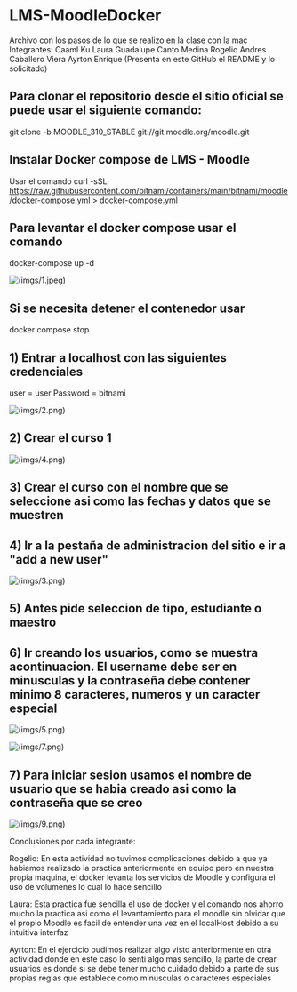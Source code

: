 # LMS-MoodleDocker
Archivo con los pasos de lo que se realizo en la clase con la mac
Integrantes:
Caaml Ku Laura Guadalupe
Canto Medina Rogelio Andres
Caballero Viera Ayrton Enrique (Presenta en este GitHub el README y lo solicitado)

## Para clonar el repositorio desde el sitio oficial se puede usar el siguiente comando:
git clone -b MOODLE_310_STABLE git://git.moodle.org/moodle.git

## Instalar Docker compose de LMS - Moodle
Usar el comando
curl -sSL https://raw.githubusercontent.com/bitnami/containers/main/bitnami/moodle/docker-compose.yml > docker-compose.yml

## Para levantar el docker compose usar el comando
docker-compose up -d

![(imgs/1.jpeg)](https://github.com/AyrtonCV/LMS-MoodleDocker/blob/026e8b2351c43a413b03652ae95c115e9b1f9010/imgs/1.jpeg)

## Si se necesita detener el contenedor usar
docker compose stop

## 1) Entrar a localhost con las siguientes credenciales
user = user 
Password = bitnami

![(imgs/2.png)](https://github.com/AyrtonCV/LMS-MoodleDocker/blob/026e8b2351c43a413b03652ae95c115e9b1f9010/imgs/2.png)

## 2) Crear el curso 1

![(imgs/4.png)](https://github.com/AyrtonCV/LMS-MoodleDocker/blob/6798c87a7ec2f28e5a56d65d555ce1d53115a4b2/imgs/4.jpeg)

## 3) Crear el curso con el nombre que se seleccione asi como las fechas y datos que se muestren

## 4) Ir a la pestaña de administracion del sitio e ir a "add a new user"

![(imgs/3.png)](https://github.com/AyrtonCV/LMS-MoodleDocker/blob/7a210bd997d9ac4a0f4f5d403410aea6b4121169/imgs/3.png)

## 5) Antes pide seleccion de tipo, estudiante o maestro
## 6) Ir creando los usuarios, como se muestra acontinuacion. El username debe ser en minusculas y la contraseña debe contener minimo 8 caracteres, numeros y un caracter especial

![(imgs/5.png)](https://github.com/AyrtonCV/LMS-MoodleDocker/blob/a852ca1bb8afb84672dcbc1d5cba189fd143ac61/imgs/5.jpeg)

![(imgs/7.png)](https://github.com/AyrtonCV/LMS-MoodleDocker/blob/a852ca1bb8afb84672dcbc1d5cba189fd143ac61/imgs/7.jpeg)

## 7) Para iniciar sesion usamos el nombre de usuario que se habia creado asi como la contraseña que se creo

![(imgs/9.png)](https://github.com/AyrtonCV/LMS-MoodleDocker/blob/5ff6d8653748fd3ff97868326d83bf0946747d0a/imgs/9.jpeg)

Conclusiones por cada integrante:

Rogelio: En esta actividad no tuvimos complicaciones debido a que ya habiamos realizado la practica anteriormente en equipo pero en nuestra propia maquina, el docker levanta los servicios de Moodle y configura el uso de volumenes lo cual lo hace sencillo

Laura: Esta practica fue sencilla el uso de docker y el comando nos ahorro mucho la practica asi como el levantamiento para el moodle sin olvidar que el propio Moodle es facil de entender una vez en el localHost debido a su intuitiva interfaz

Ayrton: En el ejercicio pudimos realizar algo visto anteriormente en otra actividad donde en este caso lo senti algo mas sencillo, la parte de crear usuarios es donde si se debe tener mucho cuidado debido a parte de sus propias reglas que establece como minusculas o caracteres especiales